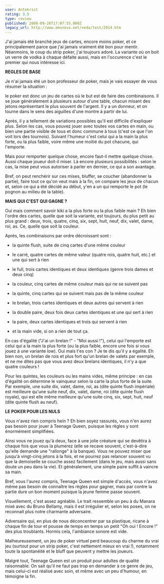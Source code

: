 ```yaml
---
user: Antekrist
rating: 3.5
type: review
published: 2008-09-26T17:07:55.000Z
legacy_url: http://www.emunova.net/veda/test/2914.htm
---
```

J'ai jamais été branché jeux de cartes, encore moins poker, et ce principalement parce que j'ai jamais vraiment été bon pour mentir. Néanmoins, le coup du strip poker, j'ai toujours adoré. La variante où on boit un verre de vodka à chaque défaite aussi, mais en l'occurence c'est le premier qui nous intéresse ici.  

  

**REGLES DE BASE**  

Je n'ai jamais été un bon professeur de poker, mais je vais essayer de vous résumer la situation :   

le poker est donc un jeu de cartes où le but est de faire des combinaisons. Il se joue généralement à plusieurs autour d'une table, chacun misant des jetons représentant le plus souvent de l'argent. Il y a un donneur, et on tourne dans le sens des aiguilles d'une montre à partir de lui.  

Après, il y a tellement de variations possibles qu'il est difficile d'expliquer plus. Selon les cas, vous pouvez jouer avec toutes vos cartes en main, ou bien une partie visible de tous et donc commune à tous (c'est ce que l'on voit lors des tournois). Suivant l'humeur c'est celui qui a la main la plus forte, ou la plus faible, voire même une moitié du pot chacune, qui l'emporte.  

Mais pour remporter quelque chose, encore faut-il mettre quelque chose. Aussi chaque joueur doit-il miser. Là encore plusieurs possibilités : selon le cas, la mise peut vous autoriser à parler en dernier, ce qui a son avantage.  

Bref, on peut renchérir sur ces mises, bluffer, se coucher (abandonner la partie), faire tout ce qu'on veut mais à la fin, on compare les jeux de chacun et, selon ce qui a été décidé au début, y'en a un qui remporte le pot (le pognon au milieu de la table).  

  

**MAIS QUI C'EST QUI GAGNE ?**  

Oui mais comment savoir kiki a la plus forte ou la plus faible main ? Eh bien l'ordre des cartes, quelle que soit la variante, est toujours, du plus petit au plus grand : deux, trois, quatre, cinq, six, sept, huit, neuf, dix, valet, dame, roi, as. Ce, quelle que soit la couleur.  

Après, les combinaisons par ordre décroissant sont :   

- la quinte flush, suite de cinq cartes d'une même couleur  

- le carré, quatre cartes de même valeur (quatre rois, quatre huit, etc.) et une qui sert à rien  

- le full, trois cartes identiques et deux identiques (genre trois dames et deux cinq)  

- la couleur, cinq cartes de même couleur mais qui ne se suivent pas  

- la quinte, cinq cartes qui se suivent mais pas de la même couleur  

- le brelan, trois cartes identiques et deux autres qui servent à rien  

- la double paire, deux fois deux cartes identiques et une qui sert à rien  

- la paire, deux cartes identiques et trois qui servent à rien  

- et la main vide, si on a rien de tout ça.  

  

En cas d'égalité ("J'ai un brelan !" - "Moi aussi !"), celui qui l'emporte est celui qui a la main la plus forte (ou la plus faible, encore une fois si vous jouez à une variante _low_). Oui mais t'es con ? Je te dis qu'il y a égalité. Eh bien non, un brelan de rois et plus fort qu'un brelan de valets par exemple, et ne me dites pas que vous avez deux brelans identiques, il n'y a que quatre couleurs !  

Pour les quintes, les couleurs ou les mains vides, même principe : en cas d'égalité on détermine le vainqueur selon la carte la plus forte de la suite. Par exemple, une suite dix, valet, dame, roi, as (dite quinte flush impériale) est meilleure qu'une suite neuf, dix, valet, dame, roi (dite quinte flush royale), qui est elle même meilleure qu'une suite cinq, six, sept, huit, neuf (dite quinte flush au neuf).  

  

**LE POKER POUR LES NULS**  

Vous n'avez rien compris hein ? Eh bien soyez rassurés, vous n'en aurez pas besoin pour jouer à Teenage Queen, puisque les règles y sont énormément simplifiées.  

Ainsi vous ne jouez qu'à deux, face à une jolie créature qui se devêtira à chaque fois que vous la plumerez (elle se recave souvent, c'est-à-dire qu'elle demande une "rallonge" à la banque). Vous ne pouvez miser que jusqu'à vingt-cinq jetons à la fois, et ne pourrez pas relancer souvent vu que la demoiselle se couche assez facilement (dans le jeu, mais aussi sans doute un peu dans la vie). Et généralement, une simple paire suffit à vaincre sa main.  

  

Bref, vous l'aurez compris, Teenage Queen est simple d'accès, vous n'avez même pas besoin de connaître les règles pour gagner, mais par contre la partie dure un bon moment puisque la jeune femme passe souvent.  

Visuellement, c'est assez agréable. Le trait ressemble un peu à du Manara mixé avec du Bruno Bellamy, mais il est irrégulier et, selon les poses, on ne reconnait plus notre charmante adversaire.  

Adversaire qui, en plus de nous déconcentrer par sa plastique, ricane à chaque fin de tour et pousse de temps en temps un petit "Oh oui ! Encore !" des plus troublants. Hormis cela, l'ambiance sonore est vide.  

Malheureusement, un jeu de poker virtuel perd beaucoup du charme du vrai jeu (surtout pour un strip poker, c'est nettement mieux en vrai !), notamment toute la spontanéité et le bluff que peuvent y mettre les joueurs.  

  

Malgré tout, Teenage Queen est un produit pour adultes de qualité raisonnable. On sait qu'il ne faut pas trop en demander à ce genre de jeu, mais celui-ci est réalisé avec soin, et même avec un peu d'humour, en témoigne la fin.